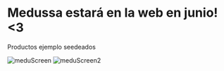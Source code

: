 <h1>Medussa estará en la web en junio! <3</h1>

Productos ejemplo seedeados

![meduScreen](https://user-images.githubusercontent.com/76449498/118462639-47926d80-b6d5-11eb-93a1-9898287dab17.jpg)
![meduScreen2](https://user-images.githubusercontent.com/76449498/118462645-49f4c780-b6d5-11eb-8f32-88b2b5ef2b90.jpg)
